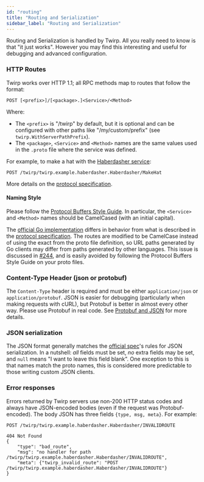 ```yaml
---
id: "routing"
title: "Routing and Serialization"
sidebar_label: "Routing and Serialization"
---
```


Routing and Serialization is handled by Twirp. All you really need to know is
that "it just works". However you may find this interesting and useful for
debugging and advanced configuration.

### HTTP Routes

Twirp works over HTTP 1.1; all RPC methods map to routes that follow the format:

```plaintext
POST [<prefix>]/[<package>.]<Service>/<Method>
```

Where:

 * The `<prefix>` is "/twirp" by default, but it is optional and can be configured with other paths like "/my/custom/prefix" (see `twirp.WithServerPathPrefix`).
 * The `<package>`, `<Service>` and `<Method>` names are the same values used in the `.proto` file where the service was defined.

For example, to make a hat with the [Haberdasher service](example.md):

```plaintext
POST /twirp/twirp.example.haberdasher.Haberdasher/MakeHat
```

More details on the [protocol specification](spec_v5.md).

#### Naming Style

Please follow the [Protocol Buffers Style Guide](https://developers.google.com/protocol-buffers/docs/style#services). In particular, the `<Service>` and `<Method>` names should be CamelCased (with an initial capital).

The [official Go implementation](https://github.com/twitchtv/twirp) differs in behavior from what is described in the [protocol specification](https://twitchtv.github.io/twirp/docs/spec_v5.html). The routes are modified to be CamelCase instead of using the exact from the proto file definition, so URL paths generated by Go clients may differ from paths generated by other languages. This issue is discussed in [#244](https://github.com/twitchtv/twirp/issues/244), and is easily avoided by following the Protocol Buffers Style Guide on your proto files.

### Content-Type Header (json or protobuf)

The `Content-Type` header is required and must be either `application/json` or
`application/protobuf`. JSON is easier for debugging (particularly when making
requests with cURL), but Protobuf is better in almost every other way. Please
use Protobuf in real code. See
[Protobuf and JSON](https://github.com/twitchtv/twirp/wiki/Protobuf-and-JSON)
for more details.

### JSON serialization

The JSON format generally matches the
[official spec](https://developers.google.com/protocol-buffers/docs/proto3#json)'s
rules for JSON serialization.  In a nutshell: _all_
fields must be set, _no_ extra fields may be set, and `null` means "I want to
leave this field blank".
One exception to this is that names match the proto names, this is considered more predictable to those writing custom JSON clients.

### Error responses

Errors returned by Twirp servers use non-200 HTTP status codes and always have
JSON-encoded bodies (even if the request was Protobuf-encoded). The body JSON
has three fields `{type, msg, meta}`. For example:

```
POST /twirp/twirp.example.haberdasher.Haberdasher/INVALIDROUTE

404 Not Found
{
    "type": "bad_route",
    "msg": "no handler for path /twirp/twirp.example.haberdasher.Haberdasher/INVALIDROUTE",
    "meta": {"twirp_invalid_route": "POST /twirp/twirp.example.haberdasher.Haberdasher/INVALIDROUTE"}
}
```

